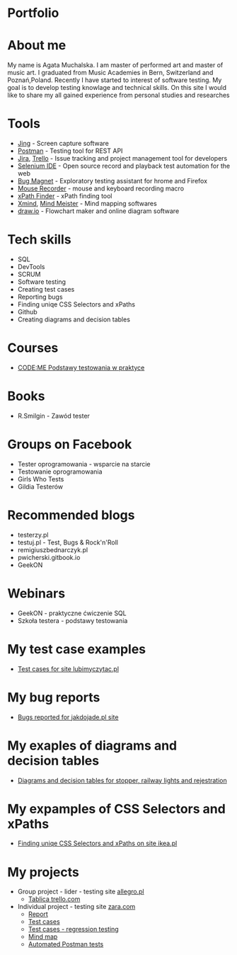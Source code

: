 # Portfolio
# About me
My name is Agata Muchalska. I am master of performed art and master of music art. I graduated from Music Academies in Bern, Switzerland and Poznań,Poland. Recently I have started to interest of software testing. My goal is to develop testing knowlage and technical skills. On this site I would like to share my all gained experience from personal studies and researches
# Tools
  - [Jing](https://www.techsmith.com/jing-tool.html) - Screen capture software
  - [Postman](https://www.postman.com/) - Testing tool for REST API
  - [Jira](https://www.atlassian.com/software/jira0), [Trello](https://trello.com/) - Issue tracking and project management tool for developers
  - [Selenium IDE](https://chrome.google.com/webstore/detail/selenium-ide/mooikfkahbdckldjjndioackbalphokd) - Open source record and playback test automation for the web
  - [Bug Magnet](https://chrome.google.com/webstore/detail/bug-magnet/efhedldbjahpgjcneebmbolkalbhckfi?hl=pl) - Exploratory testing assistant for hrome and Firefox
  - [Mouse Recorder](https://www.mouserecorder.com/) - mouse and keyboard recording macro
  - [xPath Finder](https://chrome.google.com/webstore/detail/xpath-finder/ihnknokegkbpmofmafnkoadfjkhlogph) - xPath finding tool
  - [Xmind](https://www.xmind.net/), [Mind Meister](https://www.mindmeister.com/) - Mind mapping softwares
  - [draw.io](https://app.diagrams.net/) - Flowchart maker and online diagram software
# Tech skills
  - SQL
  - DevTools
  - SCRUM
  - Software testing
  - Creating test cases
  - Reporting bugs
  - Finding uniqe CSS Selectors and xPaths
  - Github
  - Creating diagrams and decision tables
# Courses
  - [CODE:ME Podstawy testowania w praktyce](https://codeme.pl/testowanie-poznan/)
# Books
  - R.Smilgin - Zawód tester
# Groups on Facebook
  - Tester oprogramowania - wsparcie na starcie
  - Testowanie oprogramowania
  - Girls Who Tests
  - Gildia Testerów
# Recommended blogs
  - testerzy.pl
  - testuj.pl - Test, Bugs & Rock'n'Roll
  - remigiuszbednarczyk.pl
  - pwicherski.gitbook.io
  - GeekON
# Webinars
  - GeekON - praktyczne ćwiczenie SQL
  - Szkoła testera - podstawy testowania
# My test case examples
  - [Test cases for site lubimyczytac.pl](https://drive.google.com/file/d/1D0U3e0dmMuxV9BhgH6o3SbcsDLrxSCTp/view)
# My bug reports
  - [Bugs reported for jakdojade.pl site](https://drive.google.com/file/d/1sT9iaFAbBvyUNfqiVNUetuxjsRdTjKRV/view)
# My exaples of diagrams and decision tables
  - [Diagrams and decision tables for stopper, railway lights and rejestration](https://drive.google.com/file/d/1jDg-xa5rFRCqwA4Cl1hcMg7UcEmo09Ky/view)
# My expamples of CSS Selectors and xPaths
  - [Finding uniqe CSS Selectors and xPaths on site ikea.pl](https://drive.google.com/file/d/1lmKfiTYA3y2gaFRNU5nNoFZy0evKpy3a/view)
# My projects
  - Group project - lider - testing site [allegro.pl](https://allegro.pl/)
     - [Tablica trello.com](https://trello.com/invite/b/fZE6cidI/8b637a0b4d4ad84fa9b7695805f8f5e5/allegropl)
  - Individual project - testing site [zara.com](https://www.zara.com/pl/)
     - [Report](https://drive.google.com/file/d/13Jg7xt0udNC_0Yk8a370EY12CVJGLHs3/view)
     - [Test cases](https://drive.google.com/file/d/1Uq7kXvy8JQsqhCOky5Yaqh4KbcbLyH9x/view)
     - [Test cases - regression testing](https://drive.google.com/file/d/1R5v7_HHsPG_CWcFRJJl0OmJ2qRvBJSNE/view)
     - [Mind map](https://drive.google.com/file/d/1K8TamEa_IVchmcMzCX_bHoO0gVo22cym/view)
     - [Automated Postman tests](https://drive.google.com/file/d/15kAl0pI02FJYXOYu_KyIKN2XcvBK3Cmm/view)
      

